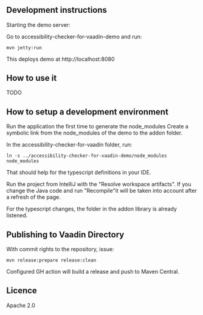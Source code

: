 # 

## Development instructions

Starting the demo server:

Go to accessibility-checker-for-vaadin-demo and run:
```
mvn jetty:run
```

This deploys demo at http://localhost:8080

## How to use it

TODO


## How to setup a development environment

Run the application the first time to generate the node_modules
Create a symbolic link from the node_modules of the demo to the addon folder.

In the accessibility-checker-for-vaadin folder, run:
```
ln -s ../accessibility-checker-for-vaadin-demo/node_modules node_modules
```
That should help for the typescript definitions in your IDE.

Run the project from IntelliJ with the "Resolve workspace artifacts".
If you change the Java code and run "Recompile"it will be taken into account after a refresh of the page.

For the typescript changes, the folder in the addon library is already listened.

## Publishing to Vaadin Directory

With commit rights to the repository, issue:

    mvn release:prepare release:clean

Configured GH action will build a release and push to Maven Central.

## Licence

Apache 2.0